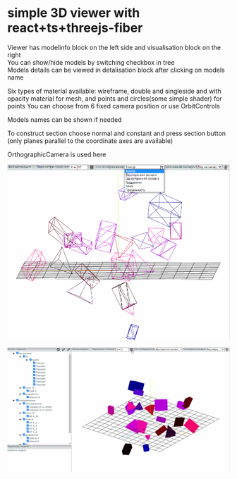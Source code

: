 # simple 3D viewer with react+ts+threejs-fiber  

Viewer has modelinfo block on the left side and visualisation block on the right  
You can show/hide models by switching checkbox in tree  
Models details can be viewed in detalisation block after clicking on models name  

Six types of material available: wireframe, double and singleside and with opacity material for mesh, and points and circles(some simple shader) for points
You can choose from 6 fixed camera position or use OrbitControls  

Models names can be shown if needed  

To construct section choose normal and constant and press section button (only planes parallel to the coordinate axes are available)  

OrthographicCamera is used here



![](https://github.com/019aJ/simple-viewer/blob/dev/demo.gif)  
 
![](https://github.com/019aJ/simple-viewer/blob/dev/demo2.gif)  

